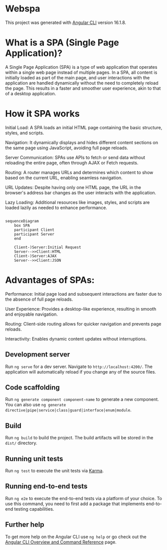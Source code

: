 # Webspa

This project was generated with [Angular CLI](https://github.com/angular/angular-cli) version 16.1.8.
# What is a SPA (Single Page Application)?
A Single Page Application (SPA) is a type of web application that operates within a single web page instead of multiple pages. In a SPA, all content is initially loaded as part of the main page, and user interactions with the application are handled dynamically without the need to completely reload the page. This results in a faster and smoother user experience, akin to that of a desktop application.

# How it SPA works

Initial Load: A SPA loads an initial HTML page containing the basic structure, styles, and scripts.

Navigation: It dynamically displays and hides different content sections on the same page using JavaScript, avoiding full page reloads.

Server Communication: SPAs use APIs to fetch or send data without reloading the entire page, often through AJAX or Fetch requests.

Routing: A router manages URLs and determines which content to show based on the current URL, enabling seamless navigation.

URL Updates: Despite having only one HTML page, the URL in the browser's address bar changes as the user interacts with the application.

Lazy Loading: Additional resources like images, styles, and scripts are loaded lazily as needed to enhance performance.

```mermaid

sequenceDiagram
    box SPA
    participant Client
    participant Server
    end

    Client-)Server:Initial Request
    Server-->>Client:HTML
    Client-)Server:AJAX
    Server-->>Client:JSON

```

# Advantages of SPAs:

Performance: Initial page load and subsequent interactions are faster due to the absence of full page reloads.

User Experience: Provides a desktop-like experience, resulting in smooth and enjoyable navigation.

Routing: Client-side routing allows for quicker navigation and prevents page reloads.

Interactivity: Enables dynamic content updates without interruptions.


## Development server

Run `ng serve` for a dev server. Navigate to `http://localhost:4200/`. The application will automatically reload if you change any of the source files.

## Code scaffolding

Run `ng generate component component-name` to generate a new component. You can also use `ng generate directive|pipe|service|class|guard|interface|enum|module`.

## Build

Run `ng build` to build the project. The build artifacts will be stored in the `dist/` directory.

## Running unit tests

Run `ng test` to execute the unit tests via [Karma](https://karma-runner.github.io).

## Running end-to-end tests

Run `ng e2e` to execute the end-to-end tests via a platform of your choice. To use this command, you need to first add a package that implements end-to-end testing capabilities.

## Further help

To get more help on the Angular CLI use `ng help` or go check out the [Angular CLI Overview and Command Reference](https://angular.io/cli) page.
